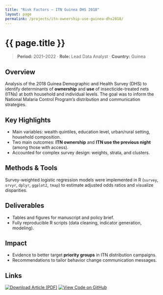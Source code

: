 ```yaml
---
title: "Risk Factors – ITN Guinea DHS 2018"
layout: page
permalink: /projects/itn-ownership-use-guinea-dhs2018/
---
```


# {{ page.title }}


> **Period:** 2021–2022 · **Role:** Lead Data Analyst · **Country:** Guinea

## Overview
Analysis of the 2018 Guinea Demographic and Health Survey (DHS) to identify determinants of **ownership** and **use** of insecticide-treated nets (ITNs) at both household and individual levels. The goal was to inform the National Malaria Control Program’s distribution and communication strategies.

## Key Highlights
- Main variables: wealth quintiles, education level, urban/rural setting, household composition.
- Two main outcomes: **ITN ownership** and **ITN use the previous night** (among those with access).
- Accounted for complex survey design: weights, strata, and clusters.

## Methods & Tools
Survey-weighted logistic regression models were implemented in R (`survey`, `srvyr`, `dplyr`, `ggplot2`, `tmap`) to estimate adjusted odds ratios and visualize disparities.

## Deliverables
- Tables and figures for manuscript and policy brief.
- Fully reproducible R scripts (data cleaning, indicator generation, modeling).

## Impact
- Evidence to better target **priority groups** in ITN distribution campaigns.
- Recommendations to tailor behavior change communication messages.

## Links
[![Download Article (PDF)](https://img.shields.io/badge/PDF-Download-red?logo=adobeacrobatreader)](https://link.springer.com/content/pdf/10.1186/s12936-023-04463-z.pdf)
[![View Code on GitHub](https://img.shields.io/badge/View%20Code%20on%20GitHub-181717?logo=github&logoColor=white)](https://github.com/ousmanerabi/Risk_factors_ITN_Guinea_DHS_2018)
